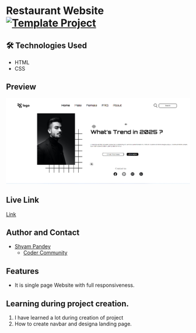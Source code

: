 # Restaurant Website  [![Template Project](https://img.shields.io/badge/Technologies%20-HTML%2FCSS-brightgreen)](http://www.gnu.org/licenses/agpl-3.0)


## 🛠 Technologies Used
  - HTML 
  - CSS
  

## Preview
![See Preview](./Project_1_preview.png)

## Live Link
[Link](https://whatstrends.netlify.app)

## Author and Contact
- [Shyam Pandey](https://www.github.com/octokatherine)
    - [Coder Community](https://web.codercommunity.io/user/62d568cb998d86c8883a2766?tab=posts)

## Features
- It is single page Website with full responsiveness.

## Learning during project creation.
1. I have learned a lot during creation of project
2. How to create navbar and designa landing page.
